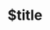 ---
title: $title
second_title: Aspose.OMR for .NET API 参考
description: $description
type: docs
weight: $weight
url: /zh/net/$ref/
---